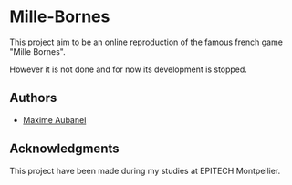 # Mille-Bornes

This project aim to be an online reproduction of the famous french game "Mille Bornes".

However it is not done and for now its development is stopped.


## Authors

* [Maxime Aubanel](https://github.com/MaximeAubanel)


## Acknowledgments

This project have been made during my studies at EPITECH Montpellier.
